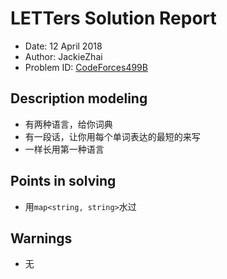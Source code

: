 # LETTers Solution Report

- Date: 12 April 2018
- Author: JackieZhai
- Problem ID: [CodeForces499B](http://codeforces.com/problemset/problem/499/B)

## Description modeling

- 有两种语言，给你词典
- 有一段话，让你用每个单词表达的最短的来写
- 一样长用第一种语言

## Points in solving

- 用`map<string, string>`水过

## Warnings

- 无